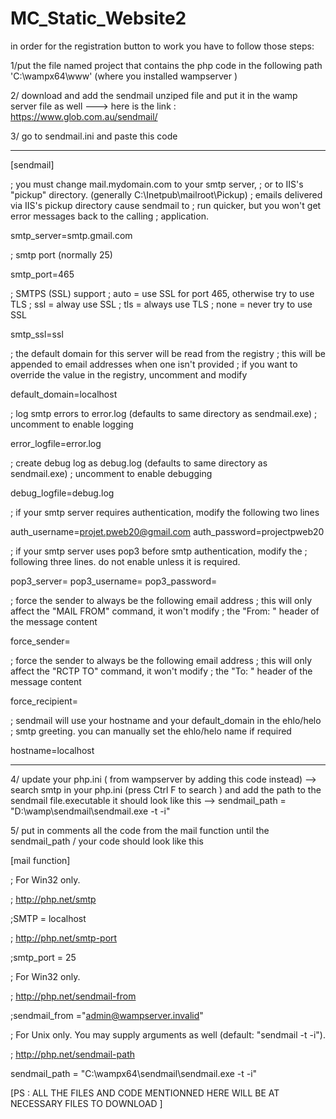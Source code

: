 # MC_Static_Website2
in order for the registration button to work you have to follow those steps:

1/put the file named project that contains the php code in the following path 'C:\wampx64\www' (where you installed wampserver ) 

2/ download and add the sendmail unziped file and put it in the wamp server file as well ---> here is the link : https://www.glob.com.au/sendmail/ 

3/ go to sendmail.ini and paste this code 

--------------------------------------------------------------------------------------------------------------------------------------------------------------
[sendmail]

; you must change mail.mydomain.com to your smtp server,
; or to IIS's "pickup" directory.  (generally C:\Inetpub\mailroot\Pickup)
; emails delivered via IIS's pickup directory cause sendmail to
; run quicker, but you won't get error messages back to the calling
; application.

smtp_server=smtp.gmail.com

; smtp port (normally 25)

smtp_port=465

; SMTPS (SSL) support
;   auto = use SSL for port 465, otherwise try to use TLS
;   ssl  = alway use SSL
;   tls  = always use TLS
;   none = never try to use SSL

smtp_ssl=ssl

; the default domain for this server will be read from the registry
; this will be appended to email addresses when one isn't provided
; if you want to override the value in the registry, uncomment and modify

default_domain=localhost

; log smtp errors to error.log (defaults to same directory as sendmail.exe)
; uncomment to enable logging

error_logfile=error.log

; create debug log as debug.log (defaults to same directory as sendmail.exe)
; uncomment to enable debugging

debug_logfile=debug.log

; if your smtp server requires authentication, modify the following two lines

auth_username=projet.pweb20@gmail.com
auth_password=projectpweb20

; if your smtp server uses pop3 before smtp authentication, modify the 
; following three lines.  do not enable unless it is required.

pop3_server=
pop3_username=
pop3_password=

; force the sender to always be the following email address
; this will only affect the "MAIL FROM" command, it won't modify 
; the "From: " header of the message content

force_sender=

; force the sender to always be the following email address
; this will only affect the "RCTP TO" command, it won't modify 
; the "To: " header of the message content

force_recipient=

; sendmail will use your hostname and your default_domain in the ehlo/helo
; smtp greeting.  you can manually set the ehlo/helo name if required

hostname=localhost

-----------------------------------------------------------------------------------------------------------------------------------------------------------

4/ update your php.ini ( from wampserver by adding this code instead) --> search smtp in your php.ini (press Ctrl F to search ) and add the path to the sendmail file.executable it should look like this --> sendmail_path = "D:\wamp\sendmail\sendmail.exe -t -i" 

5/ put in comments all the code from the mail function until the sendmail_path  / your code should look like this 

[mail function]

; For Win32 only.

; http://php.net/smtp

;SMTP = localhost

; http://php.net/smtp-port

;smtp_port = 25

; For Win32 only.

; http://php.net/sendmail-from

;sendmail_from ="admin@wampserver.invalid"

; For Unix only.  You may supply arguments as well (default: "sendmail -t -i").

; http://php.net/sendmail-path

sendmail_path = "C:\wampx64\sendmail\sendmail.exe -t -i"

[PS : ALL THE FILES AND CODE MENTIONNED HERE WILL BE AT NECESSARY FILES TO DOWNLOAD ]

